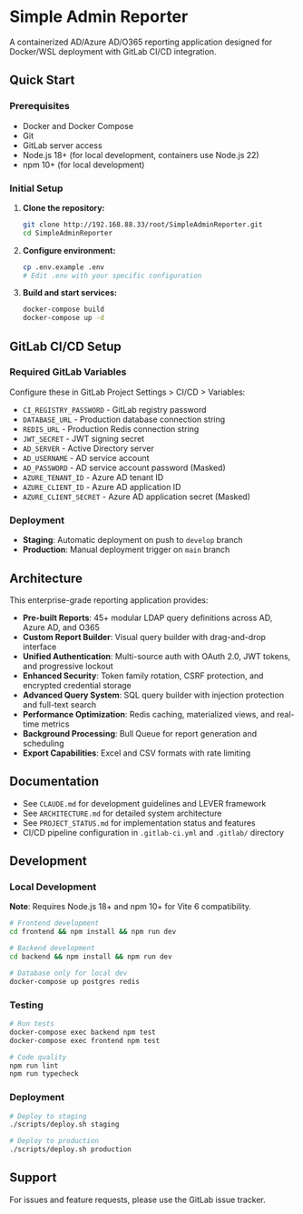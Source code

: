 # Simple Admin Reporter

A containerized AD/Azure AD/O365 reporting application designed for Docker/WSL deployment with GitLab CI/CD integration.

## Quick Start

### Prerequisites
- Docker and Docker Compose
- Git
- GitLab server access
- Node.js 18+ (for local development, containers use Node.js 22)
- npm 10+ (for local development)

### Initial Setup

1. **Clone the repository:**
   ```bash
   git clone http://192.168.88.33/root/SimpleAdminReporter.git
   cd SimpleAdminReporter
   ```

2. **Configure environment:**
   ```bash
   cp .env.example .env
   # Edit .env with your specific configuration
   ```

3. **Build and start services:**
   ```bash
   docker-compose build
   docker-compose up -d
   ```

## GitLab CI/CD Setup

### Required GitLab Variables
Configure these in GitLab Project Settings > CI/CD > Variables:

- `CI_REGISTRY_PASSWORD` - GitLab registry password
- `DATABASE_URL` - Production database connection string
- `REDIS_URL` - Production Redis connection string
- `JWT_SECRET` - JWT signing secret
- `AD_SERVER` - Active Directory server
- `AD_USERNAME` - AD service account
- `AD_PASSWORD` - AD service account password (Masked)
- `AZURE_TENANT_ID` - Azure AD tenant ID
- `AZURE_CLIENT_ID` - Azure AD application ID
- `AZURE_CLIENT_SECRET` - Azure AD application secret (Masked)

### Deployment
- **Staging**: Automatic deployment on push to `develop` branch
- **Production**: Manual deployment trigger on `main` branch

## Architecture

This enterprise-grade reporting application provides:
- **Pre-built Reports**: 45+ modular LDAP query definitions across AD, Azure AD, and O365
- **Custom Report Builder**: Visual query builder with drag-and-drop interface
- **Unified Authentication**: Multi-source auth with OAuth 2.0, JWT tokens, and progressive lockout
- **Enhanced Security**: Token family rotation, CSRF protection, and encrypted credential storage
- **Advanced Query System**: SQL query builder with injection protection and full-text search
- **Performance Optimization**: Redis caching, materialized views, and real-time metrics
- **Background Processing**: Bull Queue for report generation and scheduling
- **Export Capabilities**: Excel and CSV formats with rate limiting

## Documentation

- See `CLAUDE.md` for development guidelines and LEVER framework
- See `ARCHITECTURE.md` for detailed system architecture
- See `PROJECT_STATUS.md` for implementation status and features
- CI/CD pipeline configuration in `.gitlab-ci.yml` and `.gitlab/` directory

## Development

### Local Development

**Note**: Requires Node.js 18+ and npm 10+ for Vite 6 compatibility.

```bash
# Frontend development
cd frontend && npm install && npm run dev

# Backend development  
cd backend && npm install && npm run dev

# Database only for local dev
docker-compose up postgres redis
```

### Testing
```bash
# Run tests
docker-compose exec backend npm test
docker-compose exec frontend npm test

# Code quality
npm run lint
npm run typecheck
```

### Deployment
```bash
# Deploy to staging
./scripts/deploy.sh staging

# Deploy to production
./scripts/deploy.sh production
```

## Support

For issues and feature requests, please use the GitLab issue tracker.